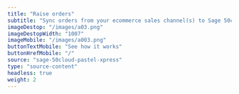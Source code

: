 ```yaml
---
title: "Raise orders"
subtitle: "Sync orders from your ecommerce sales channel(s) to Sage 50cloud Pastel Xpress"
imageDestop: "/images/a03.png"
imageDestopWidth: "1007"
imageMobile: "/images/a003.png"
buttonTextMobile: "See how it works"
buttonHrefMobile: "/" 
source: "sage-50cloud-pastel-xpress"
type: "source-content"
headless: true
weight: 2
---
```

